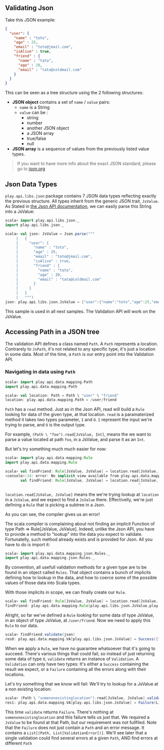 ## Validating Json

Take this JSON example:

```json
{
  "user": {
    "name" : "toto",
    "age" : 25,
    "email" : "toto@jmail.com",
    "isAlive" : true,
    "friend" : {
  	  "name" : "tata",
  	  "age" : 20,
  	  "email" : "tata@coldmail.com"
    }
  }
}
```

This can be seen as a tree structure using the 2 following structures:

- **JSON object** contains a set of `name` / `value` pairs:
    - `name` is a String
    - `value` can be :
        - string
        - number
        - another JSON object
        - a JSON array
        - true/false
        - null
- **JSON array** is a sequence of values from the previously listed value types.

> If you want to have more info about the exact JSON standard, please go to [json.org](http://json.org/)

## Json Data Types

`play.api.libs.json` package contains 7 JSON data types reflecting exactly the previous structure.
All types inherit from the generic JSON trait, ```JsValue```. As Stated in [the Json API documentation](https://www.playframework.com/documentation/2.3.x/ScalaJson), we can easily parse this String into a JsValue:

```scala
scala> import play.api.libs.json._
import play.api.libs.json._

scala> val json: JsValue = Json.parse("""
     |   {
     |     "user": {
     |       "name" : "toto",
     |       "age" : 25,
     |       "email" : "toto@jmail.com",
     |       "isAlive" : true,
     |       "friend" : {
     |         "name" : "tata",
     |         "age" : 20,
     |         "email" : "tata@coldmail.com"
     |       }
     |     }
     |   }
     |   """)
json: play.api.libs.json.JsValue = {"user":{"name":"toto","age":25,"email":"toto@jmail.com","isAlive":true,"friend":{"name":"tata","age":20,"email":"tata@coldmail.com"}}}
```

This sample is used in all next samples.
The Validation API will work on the JsValue.

## Accessing Path in a JSON tree

The validation API defines a class named `Path`. A `Path` represents a location. Contrarely to `JsPath`, it's not related to any specific type, it's just a location in some data. Most of the time, a `Path` is our entry point into the Validation API.

### Navigating in data using `Path`

```scala
scala> import play.api.data.mapping.Path
import play.api.data.mapping.Path

scala> val location: Path = Path \ "user" \ "friend"
location: play.api.data.mapping.Path = /user/friend
```

`Path` has a `read` method. Just as in the Json API, read will build a `Rule` looking for data of the given type, at that location.
`read` is a paramaterized method it takes two types parameter, `I` and `O`. `I` represent the input we're trying to parse, and `O` is the output type.

For example, `(Path \ "foo").read[JsValue, Int]`, means the we want to parse a value located at path `foo`, in a JsValue, and parse it as an `Int`.

But let's try something much much easier for now:

```scala
scala> import play.api.data.mapping.Rule
import play.api.data.mapping.Rule

scala> val findFriend: Rule[JsValue, JsValue] = location.read[JsValue, JsValue]
<console>:14: error: No implicit view available from play.api.data.mapping.Path => play.api.data.mapping.RuleLike[play.api.libs.json.JsValue,play.api.libs.json.JsValue].
       val findFriend: Rule[JsValue, JsValue] = location.read[JsValue, JsValue]
                                                             ^
```

`location.read[JsValue, JsValue]` means the we're trying lookup at `location` in a `JsValue`, and we expect to find a `JsValue` there. Effectivelly, we're just defining a `Rule` that is picking a subtree in a Json.

As you can see, the compiler gives us an error!

The scala compiler is complaining about not finding an implicit Function of type Path => Rule[JsValue, JsValue]. Indeed, unlike the Json API, you have to provide a method to "lookup" into the data you expect to validate. Fortunatelly, such method already exists and is provided for Json. All you have to do is import it:

```scala
scala> import play.api.data.mapping.json.Rules._
import play.api.data.mapping.json.Rules._
```

By convention, all usefull validation methods for a given type are to be found in an object called `Rules`. That object contains a bunch of implicits defining how to lookup in the data, and how to coerce some of the possible values of those data into Scala types.

With those implicits in scope, we can finally create our `Rule`.

```scala
scala> val findFriend: Rule[JsValue, JsValue] = location.read[JsValue, JsValue]
findFriend: play.api.data.mapping.Rule[play.api.libs.json.JsValue,play.api.libs.json.JsValue] = play.api.data.mapping.Rule$$anon$1@9f77d6
```

Alright, so far we've defined a `Rule` looking for some data of type JsValue, in an object of type JsValue, at `/user/friend`.
Now we need to apply this `Rule` to our data.

```scala
scala> findFriend.validate(json)
res0: play.api.data.mapping.VA[play.api.libs.json.JsValue] = Success({"name":"tata","age":20,"email":"tata@coldmail.com"})
```

When we apply a `Rule`, we have no guarantee whatsoever that it's going to succeed. There's various things that could fail, so instead of just returning some data of type `O`, `validate` returns an instance of `Validation`.
A `Validation` can only have two types: It's either a `Success` containing the result we expect, or a `Failure` containing all the errors along with their locations.

Let's try something that we know will fail: We'll try to lookup for a JsValue at a non existing location:

```scala
scala> (Path \ "somenonexistinglocation").read[JsValue, JsValue].validate(json)
res1: play.api.data.mapping.VA[play.api.libs.json.JsValue] = Failure(List((/somenonexistinglocation,List(ValidationError(error.required,WrappedArray())))))
```

This time `validate` returns `Failure`. There's nothing at `somenonexistinglocation` and this failure tells us just that. We required a `JsValue` to be found at that Path, but our requirement was not fullfiled. Note that the `Failure` does not just contain a `Path` and an error message. It contains a `List[(Path, List[ValidationError])]`. We'll see later that a  single validation could find several errors at a given `Path`, AND find errors at different `Path`
